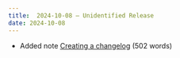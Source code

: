 ```yaml
---
title:  2024-10-08 — Unidentified Release
date: 2024-10-08
---
```


* Added note [Creating a changelog](/notes/creating-a-changelog/) (502 words)


